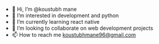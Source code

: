 - 👋 Hi, I’m @koustubh mane
- 👀 I’m interested in development and python
- 🌱 I’m currently learning react native
- 💞️ I’m looking to collaborate on web development projects
- 📫 How to reach me koustubhmane96@gmail.com

<!---
saurons-vision/saurons-vision is a ✨ special ✨ repository because its `README.md` (this file) appears on your GitHub profile.
You can click the Preview link to take a look at your changes.
--->
